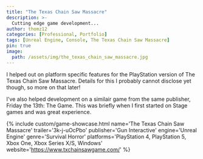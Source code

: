 ```yaml
---
title: "The Texas Chain Saw Massacre"
description: >-
  Cutting edge game development...
author: thomz12
categories: [Professional, Portfolio]
tags: [Unreal Engine, Console, The Texas Chain Saw Massacre]
pin: true
image:
  path: /assets/img/the_texas_chain_saw_massacre.jpg
---
```


I helped out on platform specific features for the PlayStation version of The Texas Chain Saw Massacre. Details for this I probably cannot disclose yet though, so more on that later!

I've also helped development on a similair game from the same publisher, Friday the 13th: The Game. This was briefly when I first started on Stage games and was great experience.

{% include custom/game-showcase.html 
  name='The Texas Chain Saw Massacre' 
  trailer='3k-j-uOcPbo'
  publisher='Gun Interactive'
  engine='Unreal Engine'
  genre='Survival Horror'
  platforms='PlayStation 4, PlayStation 5, Xbox One, Xbox Series X/S, Windows'
  website='https://www.txchainsawgame.com/'
%}
